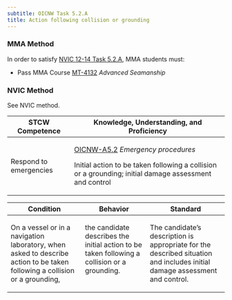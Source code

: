 ```yaml
---
subtitle: OICNW Task 5.2.A 
title: Action following collision or grounding
---
```



### MMA Method

In order to satisfy  [NVIC 12-14  Task  5.2.A]({{site.baseurl}}/assets/images/nvic-12-14.pdf), MMA students must:

* Pass MMA Course [MT-4132]( {{site.baseurl}}/courses/MT-4132) *Advanced Seamanship*


### NVIC Method

<a onclick="togglevisibility('nvic_methods')" >See NVIC method.</a>

<div id='nvic_methods' class='hide'>

<table>
<thead>
<tr>
<th class='forty'> STCW Competence </th>
<th class='sixty'> Knowledge, Understanding, and Proficiency </th>
</tr>
</thead>




<tbody>
<tr><td markdown='1'>

Respond to emergencies

</td><td markdown='1'>

[OICNW-A5.2](../../tables/21.html#OICNW-A5.2) *Emergency procedures*

Initial action to be taken following a collision or a grounding; initial damage assessment and control

</td></tr>


</tbody>
</table>


<table>
<thead>
<tr><th class='twenty'>  Condition </th><th class='twenty'> Behavior </th><th  class='sixty'>Standard </th></tr>
</thead>
<tbody >



<tr><td markdown='1'>

On a vessel or in a navigation laboratory, when asked to describe action to be taken following a collision or a grounding,

</td><td markdown='1'>

the candidate describes the initial action to be taken following a collision or a grounding.

<br>

<div class="tooltip">
<span class="tooltiptext">
</span>
</div>


</td><td markdown='1'>

The candidate’s description is appropriate for the described situation and includes initial damage assessment and control.

</td></tr>
</tbody>
</table>
</div>
